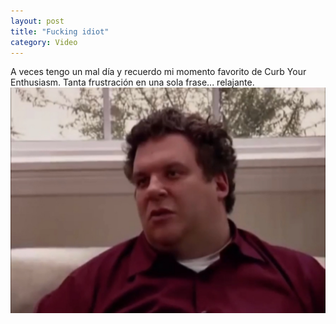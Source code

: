 ```yaml
---
layout: post
title: "Fucking idiot"
category: Video
---
```

A veces tengo un mal día y recuerdo mi momento favorito de Curb Your Enthusiasm. Tanta frustración en una sola frase... relajante.
[![Jeffrey you fucking idiot](/images/up/posts/jeff.jpeg)](/subidas/jeffreyyoufuckingidiot.mov)